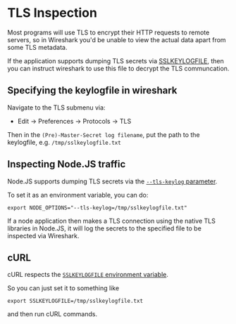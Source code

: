# TLS Inspection

Most programs will use TLS to encrypt their HTTP requests to remote servers, so in Wireshark you'd be unable to view the actual data apart from some TLS metadata.

If the application supports dumping TLS secrets via [SSLKEYLOGFILE](https://datatracker.ietf.org/doc/draft-ietf-tls-keylogfile/), then you can instruct wireshark to use this file to decrypt the TLS communcation.

## Specifying the keylogfile in wireshark

Navigate to the TLS submenu via:

* Edit -> Preferences -> Protocols -> TLS

Then in the `(Pre)-Master-Secret log filename`, put the path to the keylogfile, e.g. `/tmp/sslkeylogfile.txt`

## Inspecting Node.JS traffic

Node.JS supports dumping TLS secrets via the [`--tls-keylog` parameter](https://nodejs.org/docs/latest/api/cli.html#--tls-keylogfile).

To set it as an environment variable, you can do:

```
export NODE_OPTIONS="--tls-keylog=/tmp/sslkeylogfile.txt"
```

If a node application then makes a TLS connection using the native TLS libraries in Node.JS, it will log the secrets to the specified file to be inspected via Wireshark.

## cURL

cURL respects the [`SSLKEYLOGFILE` environment variable](https://everything.curl.dev/usingcurl/tls/sslkeylogfile.html).

So you can just set it to something like

```
export SSLKEYLOGFILE=/tmp/sslkeylogfile.txt
```

and then run cURL commands.
